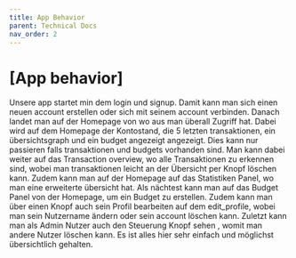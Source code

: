 ```yaml
---
title: App Behavior
parent: Technical Docs
nav_order: 2
---
```




# [App behavior]
Unsere app startet min dem login und signup. Damit kann man sich einen neuen account erstellen oder sich mit seinem account verbinden. Danach landet man auf der Homepage von wo aus man überall Zugriff hat. Dabei wird auf dem Homepage der Kontostand, die 5 letzten transaktionen, ein übersichtsgraph und ein budget angezeigt angezeigt. Dies kann nur passieren falls transaktionen und budgets vorhanden sind. Man kann dabei weiter auf das Transaction overview, wo alle Transaktionen zu erkennen sind, wobei man transaktionen leicht an der Übersicht per Knopf löschen kann. Zudem kann man auf der Homepage auf das Statistiken Panel, wo man eine erweiterte übersicht hat. Als nächtest kann man auf das Budget Panel von der Homepage, um ein Budget zu erstellen. Zudem kann man über einen Knopf auch sein Profil bearbeiten auf dem edit_profile, wobei man sein Nutzername ändern oder sein account löschen kann. Zuletzt kann man als Admin Nutzer auch den Steuerung Knopf sehen , womit man andere Nutzer löschen kann. Es ist alles hier sehr einfach und möglichst übersichtlich gehalten.
